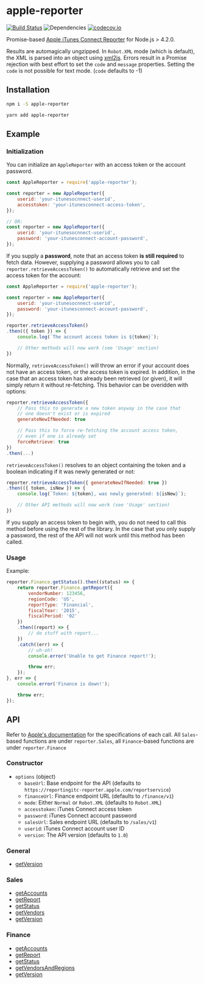 # apple-reporter

[![Build Status](https://travis-ci.org/beardon/apple-reporter.svg?branch=master)](https://travis-ci.org/beardon/apple-reporter)
![Dependencies](https://david-dm.org/beardon/apple-reporter.svg)
[![codecov.io](http://codecov.io/github/beardon/apple-reporter/coverage.svg?branch=master)](http://codecov.io/github/beardon/apple-reporter?branch=master)

Promise-based [Apple iTunes Connect Reporter](http://help.apple.com/itc/appsreporterguide) for Node.js > 4.2.0.

Results are automagically ungzipped. In `Robot.XML` mode (which is default), the XML is parsed into an object using [xml2js](https://www.npmjs.com/package/xml2js). Errors result in a Promise rejection with best effort to set the `code` and `message` properties. Setting the `code` is not possible for text mode. (`code` defaults to -1)

## Installation

```bash
npm i -S apple-reporter
```

```bash
yarn add apple-reporter
```

## Example

### Initialization

You can initialize an `AppleReporter` with an access token or the account password.

```js
const AppleReporter = require('apple-reporter');

const reporter = new AppleReporter({
    userid: 'your-itunesocnnect-userid',
    accesstoken: 'your-itunesconnect-access-token',
});

// OR:
const reporter = new AppleReporter({
    userid: 'your-itunesocnnect-userid',
    password: 'your-itunesconnect-account-password',
});
```
If you supply a **password**, note that an access token **is still required** to fetch data.
However, supplying a password allows you to call `reporter.retrieveAccessToken()` to automatically retrieve and set the access token for the account:

```js
const AppleReporter = require('apple-reporter');

const reporter = new AppleReporter({
    userid: 'your-itunesocnnect-userid',
    password: 'your-itunesconnect-account-password',
});

reporter.retrieveAccessToken()
.then(({ token }) => {
    console.log(`The account access token is ${token}`);

    // Other methods will now work (see 'Usage' section)
})
```

Normally, `retrieveAccessToken()` will throw an error if your account does not have an access token, or the access token is expired.
In addition, in the case that an access token has already been retrieved (or given), it will simply return it without re-fetching.
This behavior can be overidden with options:

```js
reporter.retrieveAccessToken({
    // Pass this to generate a new token anyway in the case that
    // one doesn't exist or is expired
    generateNewIfNeeded: true

    // Pass this to force re-fetching the account access token,
    // even if one is already set
    forceRetrieve: true
})
.then(...)
```

`retrieveAccessToken()` resolves to an object containing the token and a boolean indicating if it was newly generated or not:

```js
reporter.retrieveAccessToken({ generateNewIfNeeded: true })
.then(({ token, isNew }) => {
    console.log(`Token: ${token}, was newly generated: ${isNew}`);

    // Other API methods will now work (see 'Usage' section)
})
```

If you supply an access token to begin with, you do not need to call this method before using the rest of the library.
In the case that you only supply a password, the rest of the API will not work until this method has been called.

### Usage

Example:

```js
reporter.Finance.getStatus().then((status) => {
    return reporter.Finance.getReport({
        vendorNumber: 123456,
        regionCode: 'US',
        reportType: 'Financial',
        fiscalYear: '2015',
        fiscalPeriod: '02'
    })
    .then((report) => {
        // do stuff with report...
    })
    .catch((err) => {
        // uh-oh!
        console.error('Unable to get Finance report!');

        throw err;
    });
}, err => {
    console.error('Finance is down!');

    throw err;
});  
```

## API

Refer to [Apple's documentation](http://help.apple.com/itc/appsreporterguide) for the specifications of each call. All `Sales`-based functions are under `reporter.Sales`, all `Finance`-based functions are under `reporter.Finance`

### Constructor
- `options` (object)
  - `baseUrl`: Base endpoint for the API (defaults to `https://reportingitc-reporter.apple.com/reportservice`)
  - `financeUrl`: Finance endpoint URL (defaults to `/finance/v1`)
  - `mode`: Either `Normal` or `Robot.XML` (defaults to `Robot.XML`)
  - `accesstoken`: iTunes Connect access token
  - `password`: iTunes Connect account password
  - `salesUrl`: Sales endpoint URL (defaults to `/sales/v1`)
  - `userid`: iTunes Connect account user ID
  - `version`: The API version (defaults to `1.0`)

### General
- [getVersion](https://help.apple.com/itc/appsreporterguide/#/itc7e183be3b)

### Sales
- [getAccounts](https://help.apple.com/itc/appsreporterguide/#/itcccef1d795)
- [getReport](https://help.apple.com/itc/appsreporterguide/#/itcbd9ed14ac)
- [getStatus](https://help.apple.com/itc/appsreporterguide/#/itc469b4b7eb)
- [getVendors](https://help.apple.com/itc/appsreporterguide/#/itcb14145fbd)
- [getVersion](https://help.apple.com/itc/appsreporterguide/#/itc7e183be3b)

### Finance
- [getAccounts](https://help.apple.com/itc/appsreporterguide/#/itcccef1d795)
- [getReport](https://help.apple.com/itc/appsreporterguide/#/itc21263284f)
- [getStatus](https://help.apple.com/itc/appsreporterguide/#/itc469b4b7eb)
- [getVendorsAndRegions](https://help.apple.com/itc/appsreporterguide/#/itc0bc116f31)
- [getVersion](https://help.apple.com/itc/appsreporterguide/#/itc7e183be3b)
